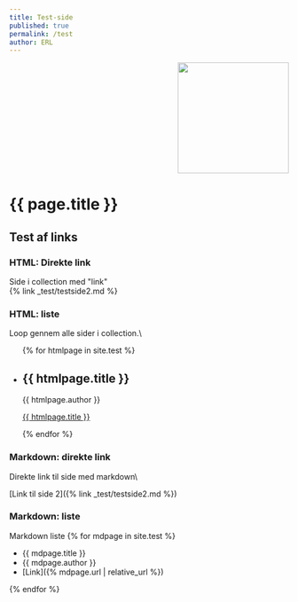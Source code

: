 ```yaml
---
title: Test-side
published: true
permalink: /test
author: ERL
---
```

<p align="right"><img src="logo.png" width="200"></p>

# {{ page.title }}

## Test af links

### HTML: Direkte link
Side i collection med "link"\
{% link _test/testside2.md %}

### HTML: liste
Loop gennem alle sider i collection.\
<ul>
  {% for htmlpage in site.test %}
    <li>
      <h2>{{ htmlpage.title }}</h2>
      <p>{{ htmlpage.author }}</p>
      <p><a href="{{ htmlpage.url | relative_url }}">{{ htmlpage.title }}</a></p>
    </li> 
  {% endfor %}
</ul>

### Markdown: direkte link
Direkte link til side med markdown\

[Link til side 2]({% link _test/testside2.md %})

### Markdown: liste
Markdown liste
{% for mdpage in site.test %}

- {{ mdpage.title }}
- {{ mdpage.author }}
- [Link]({% mdpage.url | relative_url %})

    
{% endfor %}